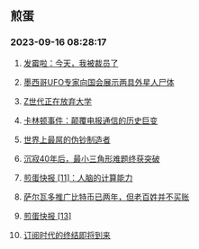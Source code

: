 ## 煎蛋 
### 2023-09-16 08:28:17

1. [发霉啦：今天，我被裁员了](http://jandan.net/p/114178)

2. [墨西哥UFO专家向国会展示两具外星人尸体](http://jandan.net/p/114204)

3. [Z世代正在放弃大学](http://jandan.net/p/114177)

4. [卡林顿事件：颠覆电报通信的历史巨变](http://jandan.net/p/114128)

5. [世界上最屌的伪钞制造者](http://jandan.net/p/114209)

6. [沉寂40年后，最小三角形难题终获突破](http://jandan.net/p/114160)

7. [煎蛋快报 [11]：人脑的计算能力](http://jandan.net/p/114183)

8. [萨尔瓦多推广比特币已两年，但老百姓并不买账](http://jandan.net/p/114176)

9. [煎蛋快报 [13]](http://jandan.net/p/114214)

10. [订阅时代的终结即将到来](http://jandan.net/p/114189)

